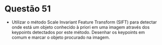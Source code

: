 # Questão 51

- Utilizar o método Scale Invariant Feature Transform (SIFT) para detectar onde está um objeto conhecido à priori em uma
imagem através dos keypoints detectados por este método. Desenhar os keypoints em comum e marcar o objeto procurado na
imagem.